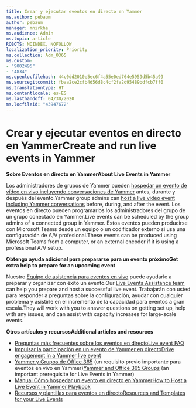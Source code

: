 ```yaml
---
title: Crear y ejecutar eventos en directo en Yammer
ms.author: pebaum
author: pebaum
manager: mnirkhe
ms.audience: Admin
ms.topic: article
ROBOTS: NOINDEX, NOFOLLOW
localization_priority: Priority
ms.collection: Adm_O365
ms.custom:
- "9002495"
- "4834"
ms.openlocfilehash: 44c0dd2010e5ec6f4a55e0ed764e5959d5b45a99
ms.sourcegitcommit: fbaa2ce2cfb4d56d8c4cf2fa2d95489bdfcb7ff0
ms.translationtype: HT
ms.contentlocale: es-ES
ms.lasthandoff: 04/30/2020
ms.locfileid: "43947672"
---
```

# <a name="create-and-run-live-events-in-yammer"></a><span data-ttu-id="cf100-102">Crear y ejecutar eventos en directo en Yammer</span><span class="sxs-lookup"><span data-stu-id="cf100-102">Create and run live events in Yammer</span></span>

<span data-ttu-id="cf100-103">**Sobre Eventos en directo en Yammer**</span><span class="sxs-lookup"><span data-stu-id="cf100-103">**About Live Events in Yammer**</span></span>

<span data-ttu-id="cf100-104">Los administradores de grupos de Yammer pueden [hospedar un evento de vídeo en vivo incluyendo conversaciones de Yammer](https://docs.microsoft.com/yammer/manage-yammer-groups/yammer-live-events) antes, durante y después del evento.</span><span class="sxs-lookup"><span data-stu-id="cf100-104">Yammer group admins can [host a live video event including Yammer conversations](https://docs.microsoft.com/yammer/manage-yammer-groups/yammer-live-events) before, during, and after the event.</span></span> <span data-ttu-id="cf100-105">Los eventos en directo pueden programarlos los administradores del grupo de un grupo conectado en Yammer.</span><span class="sxs-lookup"><span data-stu-id="cf100-105">Live events can be scheduled by the group admins of a connected group in Yammer.</span></span> <span data-ttu-id="cf100-106">Estos eventos pueden producirse con Microsoft Teams desde un equipo o un codificador externo si usa una configuración de A/V profesional.</span><span class="sxs-lookup"><span data-stu-id="cf100-106">These events can be produced using Microsoft Teams from a computer, or an external encoder if it is using a professional A/V setup.</span></span>

<span data-ttu-id="cf100-107">**Obtenga ayuda adicional para prepararse para un evento próximo**</span><span class="sxs-lookup"><span data-stu-id="cf100-107">**Get extra help to prepare for an upcoming event**</span></span>

<span data-ttu-id="cf100-108">Nuestro [Equipo de asistencia para eventos en vivo](https://aka.ms/AA87gbh) puede ayudarle a preparar y organizar con éxito un evento.</span><span class="sxs-lookup"><span data-stu-id="cf100-108">Our [Live Events Assistance team](https://aka.ms/AA87gbh) can help you prepare and host a successful live event.</span></span> <span data-ttu-id="cf100-109">Trabajarán con usted para responder a preguntas sobre la configuración, ayudar con cualquier problema y asistirle en el incremento de la capacidad para eventos a gran escala.</span><span class="sxs-lookup"><span data-stu-id="cf100-109">They will work with you to answer questions on getting set up, help with any issues, and can assist with capacity increases for large-scale events.</span></span>

<span data-ttu-id="cf100-110">**Otros artículos y recursos**</span><span class="sxs-lookup"><span data-stu-id="cf100-110">**Additional articles and resources**</span></span>

- [<span data-ttu-id="cf100-111">Preguntas más frecuentes sobre los eventos en directo</span><span class="sxs-lookup"><span data-stu-id="cf100-111">Live event FAQ</span></span>](https://support.office.com/article/43bbd59d-a734-4c8f-923d-6a239d137d34)
- [<span data-ttu-id="cf100-112">Impulsar la participación en un evento de Yammer en directo</span><span class="sxs-lookup"><span data-stu-id="cf100-112">Drive engagement in a Yammer live event</span></span>](https://support.office.com/article/drive-engagement-in-a-yammer-live-event-c0244ad8-6dcb-419c-add9-2e4a00543412?ui=en-US&rs=en-US&ad=US)
- <span data-ttu-id="cf100-113">[Yammer y Grupos de Office 365](https://docs.microsoft.com/yammer/manage-yammer-groups/yammer-and-office-365-groups) (un requisito previo importante para eventos en vivo en Yammer)</span><span class="sxs-lookup"><span data-stu-id="cf100-113">[Yammer and Office 365 Groups](https://docs.microsoft.com/yammer/manage-yammer-groups/yammer-and-office-365-groups) (an important prerequisite for Live Events in Yammer)</span></span>
- [<span data-ttu-id="cf100-114">Manual Cómo hospedar un evento en directo en Yammer</span><span class="sxs-lookup"><span data-stu-id="cf100-114">How to Host a Live Event in Yammer Playbook</span></span>](https://aka.ms/LiveEventsinYammerplaybook)
- [<span data-ttu-id="cf100-115">Recursos y plantillas para eventos en directo</span><span class="sxs-lookup"><span data-stu-id="cf100-115">Resources and Templates for your Live Events</span></span>](https://aka.ms/LiveEventYammerTemplates)
